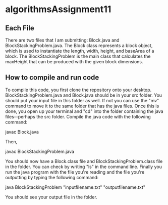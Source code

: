 # algorithmsAssignment11

## Each File
There are two files that I am submitting: Block.java and BlockStackingProblem.java. The Block class represents a block object, which is used to instantiate the length, width, height, and baseArea of a block. The BlockStackingProblem is the main class that calculates the maxHeight that can be produced with the given block dimensions. 
## How to compile and run code
To compile this code, you first clone the repository onto your desktop. BlockStackingProblem.java and Block.java should be in your src folder. You should put your input file in this folder as well. If not you can use the "mv" command to move it to the same folder that has the java files. Once this is done, you open up your terminal and "cd" into the folder containing the java files--perhaps the src folder. Compile the java code with the following command:

javac Block.java

Then, 

javac BlockStackingProblem.java

You should now have a Block.class file and BlockStackingProblem.class file in the folder. You can check by writing "ls" in the command line. Finally you run the java program with the file you're reading and the file you're outputting by typing the following command:

java BlockStackingProblem "inputfilename.txt" "outputfilename.txt"

You should see your output file in the folder.

